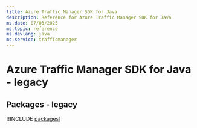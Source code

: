 ```yaml
---
title: Azure Traffic Manager SDK for Java
description: Reference for Azure Traffic Manager SDK for Java
ms.date: 07/03/2025
ms.topic: reference
ms.devlang: java
ms.service: trafficmanager
---
```

# Azure Traffic Manager SDK for Java - legacy
## Packages - legacy
[!INCLUDE [packages](traffic-manager-index.md)]